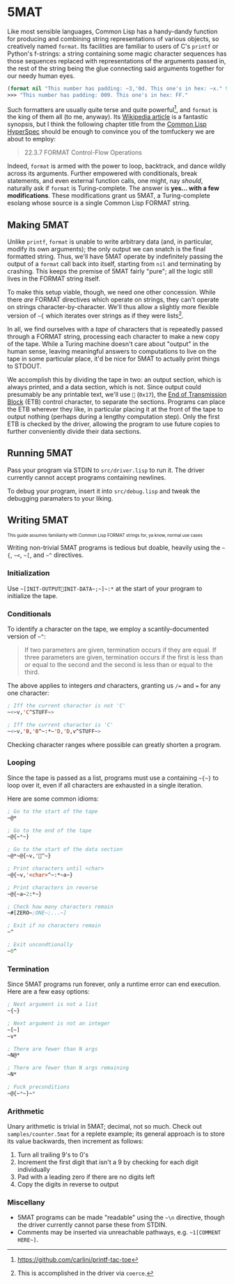 # 5MAT

Like most sensible languages, Common Lisp has a handy-dandy function for producing and combining string representations of various objects, so creatively named `format`. Its facilities are familiar to users of C's `printf` or Python's f-strings: a string containing some magic character sequences has those sequences replaced with representations of the arguments passed in, the rest of the string being the glue connecting said arguments together for our needy human eyes.

```lisp
(format nil "This number has padding: ~3,'0d. This one's in hex: ~x." 9 255)
>>> "This number has padding: 009. This one's in hex: FF."
```

Such formatters are usually quite terse and quite powerful[^1], and `format` is the king of them all (to me, anyway). Its [Wikipedia article](https://en.wikipedia.org/wiki/Format_(Common_Lisp)?useskin=vector) is a fantastic synopsis, but I think the following chapter title from the [Common Lisp HyperSpec](https://www.lispworks.com/documentation/HyperSpec/Body/22_c.htm) should be enough to convince you of the tomfuckery we are about to employ:

> 22.3.7 FORMAT Control-Flow Operations

Indeed, `format` is armed with the power to loop, backtrack, and dance wildly across its arguments. Further empowered with conditionals, break statements, and even external function calls, one might, nay *should*, naturally ask if `format` is Turing-complete. The answer is **yes... with a few modifications**. These modifications grant us 5MAT, a Turing-complete esolang whose source is a single Common Lisp FORMAT string.

[^1]: https://github.com/carlini/printf-tac-toe

## Making 5MAT

Unlike `printf`, `format` is unable to write arbitrary data (and, in particular, modify its own arguments); the only output we can snatch is the final formatted string. Thus, we'll have 5MAT operate by indefinitely passing the output of a `format` call back into itself, starting from `nil` and terminating by crashing. This keeps the premise of 5MAT fairly "pure"; all the logic still lives in the FORMAT string itself.

To make this setup viable, though, we need one other concession. While there *are* FORMAT directives which operate on strings, they can't operate on strings character-by-character. We'll thus allow a slightly more flexible version of `~{` which iterates over strings as if they were lists[^2].

In all, we find ourselves with a *tape* of characters that is repeatedly passed through a FORMAT string, processing each character to make a new copy of the tape. While a Turing machine doesn't care about "output" in the human sense, leaving meaningful answers to computations to live on the tape in some particular place, it'd be nice for 5MAT to actually print things to STDOUT.

We accomplish this by dividing the tape in two: an output section, which is always printed, and a data section, which is not. Since output could presumably be any printable text, we'll use `` (`0x17`), the [End of Transmission Block](https://en.m.wikipedia.org/wiki/End-of-Transmission-Block_character?useskin=vector) (ETB) control character, to separate the sections. Programs can place the ETB wherever they like, in particular placing it at the front of the tape to output nothing (perhaps during a lengthy computation step). Only the first ETB is checked by the driver, allowing the program to use future copies to further conveniently divide their data sections.

[^2]: This is accomplished in the driver via `coerce`.

## Running 5MAT

Pass your program via STDIN to `src/driver.lisp` to run it. The driver currently cannot accept programs containing newlines.

To debug your program, insert it into `src/debug.lisp` and tweak the debugging paramaters to your liking.

## Writing 5MAT

<sup><sub>This guide assumes familiarity with Common Lisp FORMAT strings for, ya know, normal use cases</sub></sup>

Writing non-trivial 5MAT programs is tedious but doable, heavily using the `~{`, `~<`, `~[`, and `~^` directives.

### Initialization

Use `~[INIT-OUTPUTINIT-DATA~;~]~:*` at the start of your program to initialize the tape.

### Conditionals

To identify a character on the tape, we employ a scantily-documented version of `~^`:
> If two parameters are given, termination occurs if they are equal. If three parameters are given, termination occurs if the first is less than or equal to the second and the second is less than or equal to the third.

The above applies to integers *and* characters, granting us `/=` and `=` for any one character:
```lisp
; Iff the current character is not 'C'
~<~v,'C^STUFF~>

; Iff the current character is 'C'
~<~v,'B,'B^~:*~'D,'D,v^STUFF~>
```

Checking character ranges where possible can greatly shorten a program.

### Looping

Since the tape is passed as a list, programs must use a containing `~{~}` to loop over it, even if all characters are exhausted in a single iteration.

Here are some common idioms:
```lisp
; Go to the start of the tape
~@*

; Go to the end of the tape
~@{~*~}

; Go to the start of the data section
~@*~@{~v,'^~}

; Print characters until <char>
~@{~v,'<char>^~:*~a~}

; Print characters in reverse
~@{~a~2:*~}

; Check how many characters remain
~#[ZERO~;ONE~;...~]

; Exit if no characters remain
~^

; Exit uncondtionally
~0^
```

### Termination

Since 5MAT programs run forever, only a runtime error can end execution. Here are a few easy options:
```lisp
; Next argument is not a list
~{~}

; Next argument is not an integer
~[~]
~v*

; There are fewer than N args
~N@*

; There are fewer than N args remaining
~N*

; Fuck preconditions
~@{~*~}~*
```

### Arithmetic

Unary arithmetic is trivial in 5MAT; decimal, not so much. Check out `samples/counter.5mat` for a replete example; its general approach is to store its value backwards, then increment as follows:

1. Turn all trailing 9's to 0's
2. Increment the first digit that isn't a 9 by checking for each digit individually
3. Pad with a leading zero if there are no digits left
4. Copy the digits in reverse to output

### Miscellany

- 5MAT programs can be made "readable" using the `~\n` directive, though the driver currently cannot parse these from STDIN.
- Comments may be inserted via unreachable pathways, e.g. `~1[COMMENT HERE~]`.
